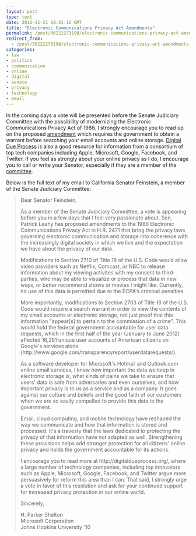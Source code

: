 ```yaml
---
layout: post
type: text
date: 2012-11-21 18:41:16 GMT
title: "Electronic Communications Privacy Act Amendments"
permalink: /post/36222273198/electronic-communications-privacy-act-amendments
redirect_from: 
  - /post/36222273198/electronic-communications-privacy-act-amendments
categories:
- law
- politics
- communication
- online
- digital
- senate
- privacy
- technology
- email
---
```

<p>In the coming days a vote will be presented before the Senate Judiciary Committee with the possibility of modernizing the Electronic Communications Privacy Act of 1986. I strongly encourage you to read up on the proposed <a href="http://www.leahy.senate.gov/press/section-by-section-breakdown-of-senator-leahys-ecpa-amendment">amendment</a> which requires the government to obtain a warrant before searching your email accounts and online storage. <a href="http://digitaldueprocess.org/">Digital Due Process</a> is also a good resource for information from a consortium of top tech companies including Apple, Microsoft, Google, Facebook, and Twitter. If you feel as strongly about your online privacy as I do, I encourage you to call or write your Senator, especially if they are a member of the <a href="http://www.judiciary.senate.gov/about/members.cfm">committee</a>.</p>

<p>Below is the full text of my email to California Senator Feinstein, a member of the Senate Judiciary Committee:</p>

<blockquote><p>Dear Senator Feinstein,</p>

<p>As a member of the Senate Judiciary Committee, a vote is appearing before you in a few days that I feel very passionate about. Sen. Patrick Leahy has proposed amendments to the 1986 Electronic Communications Privacy Act in H.R. 2471 that bring the privacy laws governing electronic communication and storage into coherence with the increasingly digital society in which we live and the expectation we have about the privacy of our data.</p>

<p>Modifications to Section 2710 of Title 18 of the U.S. Code would allow video providers such as Netflix, Comcast, or NBC to release information about my viewing activites with my consent to third-parties, who may be able to visualize or process that data in new ways, or better recommend shows or movies I might like. Currently, no use of this data is permitted due to the ECPA's criminal penalties.</p>

<p>More importantly, modifications to Section 2703 of Title 18 of the U.S. Code would require a search warrant in order to view the contents of my email accounts or electronic storage, not just proof that this information "appear[s] to pertain to the commission of a crime". This would hold the federal government accountable for user data requests, which in the first half of the year (January to June 2012) affected 16,281 unique user accounts of American citizens on Google's services alone (http://www.google.com/transparencyreport/userdatarequests/).</p>

<p>As a software developer for Microsoft's Hotmail and Outlook.com online email services, I know how important the data we keep in electronic storage is, what kinds of pains we take to ensure that users' data is safe from adversaries and even ourselves, and how important privacy is to us as a service and as a company. It goes against our culture and beliefs and the good faith of our customers when we are so easily compelled to provide this data to the government.</p>

<p>Email, cloud computing, and mobile technology have reshaped the way we communicate and how that information is stored and processed. It's a travesty that the laws dedicated to protecting the privacy of that information have not adapted as well. Strengthening these provisions helps add stronger protection for all citizens' online privacy and holds the government accountable for its actions.</p>

<p>I encourage you to read more at http://digitaldueprocess.org/, where a large number of technology companies, including top innovators such as Apple, Microsoft, Google, Facebook, and Twitter argue more persuasively for reform this area than I can. That said, I strongly urge a vote in favor of this resolution and ask for your continued support for increased privacy protection in our online world.</p>

<p>Sincerely,</p>
<p>H. Parker Shelton<br/>
Microsoft Corporation<br/>
Johns Hopkins University '10</p>
</blockquote>